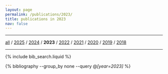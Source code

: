 ```yaml
---
layout: page
permalink: /publications/2023/
title: publications in 2023
nav: false
---
```


<hr/>

[all](https://wongzit.github.io/publications/) / [2025](https://wongzit.github.io/publications/2025/) / [2024](https://wongzit.github.io/publications/2024/) / **2023** / [2022](https://wongzit.github.io/publications/2022/) / [2021](https://wongzit.github.io/publications/2021/) / [2020](https://wongzit.github.io/publications/2020/) / [2019](https://wongzit.github.io/publications/2019/) / [2018](https://wongzit.github.io/publications/2018/)

<hr/>

<!-- _pages/publications.md -->

<!-- Bibsearch Feature -->

{% include bib_search.liquid %}

<div class="publications">

{% bibliography --group_by none --query @*[year=2023]* %}

</div>


